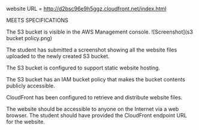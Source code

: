 website URL = http://d2bsc96e9h5ggz.cloudfront.net/index.html

MEETS SPECIFICATIONS

The S3 bucket is visible in the AWS Management console.
![Screenshot](s3 bucket policy.png)

The student has submitted a screenshot showing all the website files uploaded to the newly created S3 bucket.

The S3 bucket is configured to support static website hosting.

The S3 bucket has an IAM bucket policy that makes the bucket contents publicly accessible.

CloudFront has been configured to retrieve and distribute website files.

The website should be accessible to anyone on the Internet via a web browser. The student should have provided the CloudFront endpoint URL for the website.

